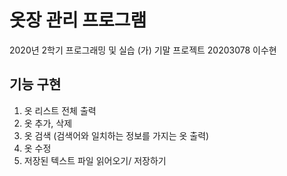 # 옷장 관리 프로그램
2020년 2학기 프로그래밍 및 실습 (가) 기말 프로젝트
20203078 이수현
## 기능 구현
1. 옷 리스트 전체 출력
2. 옷 추가, 삭제
3. 옷 검색 (검색어와 일치하는 정보를 가지는 옷 출력)
4. 옷 수정
5. 저장된 텍스트 파일 읽어오기/ 저장하기
